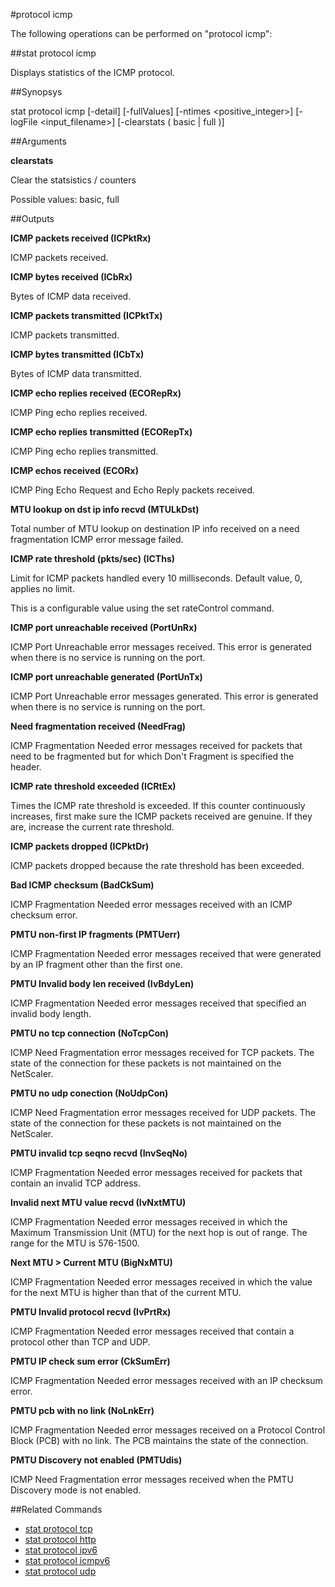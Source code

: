 #protocol icmp

The following operations can be performed on "protocol icmp":


##stat protocol icmp

Displays statistics of the ICMP protocol.


##Synopsys

stat protocol icmp [-detail] [-fullValues] [-ntimes &lt;positive_integer>] [-logFile &lt;input_filename>] [-clearstats ( basic | full )]


##Arguments

<b>clearstats</b>
Clear the statsistics / counters
Possible values: basic, full



##Outputs

<b>ICMP packets received (ICPktRx)</b>
ICMP packets received.

<b>ICMP bytes received (ICbRx)</b>
Bytes of ICMP data received.

<b>ICMP packets transmitted (ICPktTx)</b>
ICMP packets transmitted.

<b>ICMP bytes transmitted (ICbTx)</b>
Bytes of ICMP data transmitted.

<b>ICMP echo replies received (ECORepRx)</b>
ICMP Ping echo replies received.

<b>ICMP echo replies transmitted (ECORepTx)</b>
ICMP Ping echo replies transmitted.

<b>ICMP echos received (ECORx)</b>
ICMP Ping Echo Request and Echo Reply packets received.

<b>MTU lookup on dst ip info recvd (MTULkDst)</b>
Total number of MTU lookup on destination IP info received on a need fragmentation ICMP error message failed.

<b>ICMP rate threshold (pkts/sec) (ICThs)</b>
Limit for ICMP packets handled every 10 milliseconds. Default value, 0, applies no limit.
This is a configurable value using the set rateControl command.

<b>ICMP port unreachable received (PortUnRx)</b>
ICMP Port Unreachable error messages received. This error is generated when there is no service is running on the port.

<b>ICMP port unreachable generated (PortUnTx)</b>
ICMP Port Unreachable error messages generated. This error is generated when there is no service is running on the port.

<b>Need fragmentation received (NeedFrag)</b>
ICMP Fragmentation Needed error messages received for packets that need to be fragmented but for which Don't Fragment is specified the header.

<b>ICMP rate threshold exceeded (ICRtEx)</b>
Times the ICMP rate threshold is exceeded. If this counter continuously increases, first make sure the ICMP packets received are genuine. If they are, increase the current rate threshold.

<b>ICMP packets dropped (ICPktDr)</b>
ICMP packets dropped because the rate threshold has been exceeded.

<b>Bad ICMP checksum (BadCkSum)</b>
ICMP Fragmentation Needed error messages received with an ICMP checksum error.

<b>PMTU non-first IP fragments (PMTUerr)</b>
ICMP Fragmentation Needed error messages received that were generated by an IP fragment other than the first one.

<b>PMTU Invalid body len received (IvBdyLen)</b>
ICMP Fragmentation Needed error messages received that specified an invalid body length.

<b>PMTU no tcp connection (NoTcpCon)</b>
ICMP Need Fragmentation error messages received for TCP packets. The state of the connection for these packets is not maintained on the NetScaler.

<b>PMTU no udp conection (NoUdpCon)</b>
ICMP Need Fragmentation error messages received for UDP packets. The state of the connection for these packets is not maintained on the NetScaler.

<b>PMTU invalid tcp seqno recvd (InvSeqNo)</b>
ICMP Fragmentation Needed error messages received for packets that contain an invalid TCP address.

<b>Invalid next MTU value recvd (IvNxtMTU)</b>
ICMP Fragmentation Needed error messages received in which the Maximum Transmission Unit (MTU) for the next hop is out of range. The range for the MTU is 576-1500.

<b>Next MTU > Current MTU (BigNxMTU)</b>
ICMP Fragmentation Needed error messages received in which the value for the next MTU is higher than that of the current MTU.

<b>PMTU Invalid protocol recvd (IvPrtRx)</b>
ICMP Fragmentation Needed error messages received that contain a protocol other than TCP and UDP.

<b>PMTU IP check sum error (CkSumErr)</b>
ICMP Fragmentation Needed error messages received with an IP checksum error.

<b>PMTU pcb with no link (NoLnkErr)</b>
ICMP Fragmentation Needed error messages received on a Protocol Control Block (PCB) with no link. The PCB maintains the state of the connection.

<b>PMTU Discovery not enabled (PMTUdis)</b>
ICMP Need Fragmentation error messages received when the PMTU Discovery mode is not enabled.



##Related Commands

<ul><li><a href="../../../ml#stat-protoco/ml#stat-protoco">stat protocol tcp</a></li><li><a href="../../../tml#stat-protocol/tml#stat-protocol">stat protocol http</a></li><li><a href="../../../tml#stat-protocol/tml#stat-protocol">stat protocol ipv6</a></li><li><a href="../../../.html#stat-protocol-i/.html#stat-protocol-i">stat protocol icmpv6</a></li><li><a href="../../../ml#stat-protoco/ml#stat-protoco">stat protocol udp</a></li></ul>



